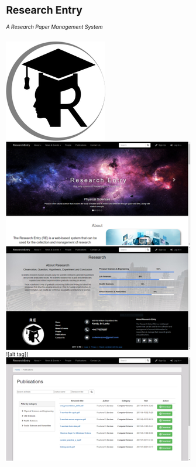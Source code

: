 # Research Entry
###### A Research Paper Management System
![alt tag](https://github.com/thusharabandara/research-entry/blob/master/public/image/logo/logo.png "Logo of Research Entry")
![alt tag](https://github.com/thusharabandara/research-entry/blob/master/public/image/screenshots/Capture2.PNG "Home screen")
![alt tag](https://github.com/thusharabandara/research-entry/blob/master/public/image/screenshots/Capture1.PNG "Event Overview")
![alt tag](![alt tag](https://github.com/thusharabandara/research-entry/blob/master/public/image/screenshots/Capture3.PNG "Publication Overview")



